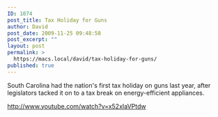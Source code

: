```yaml
---
ID: 1074
post_title: Tax Holiday for Guns
author: David
post_date: 2009-11-25 09:48:58
post_excerpt: ""
layout: post
permalink: >
  https://macs.local/david/tax-holiday-for-guns/
published: true
---
```

South Carolina had the nation's first tax holiday on guns last year, after legislators tacked it on to a tax break on energy-efficient appliances.

http://www.youtube.com/watch?v=x52xIaVPtdw